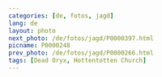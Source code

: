 ```yaml
---
categories: [de, fotos, jagd]
lang: de
layout: photo
next_photo: /de/fotos/jagd/P0000397.html
picname: P0000248
prev_photo: /de/fotos/jagd/P0000266.html
tags: [Dead Oryx, Hottentotten Church]
---
```

